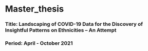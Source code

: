 # Master_thesis

### Title: Landscaping of COVID-19 Data for the Discovery of Insightful Patterns on Ethnicities – An Attempt
### Period: April - October 2021

